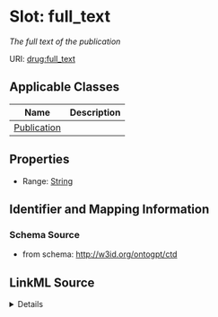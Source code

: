 # Slot: full_text
_The full text of the publication_


URI: [drug:full_text](http://w3id.org/ontogpt/drug/full_text)



<!-- no inheritance hierarchy -->




## Applicable Classes

| Name | Description |
| --- | --- |
[Publication](Publication.md) | 






## Properties

* Range: [String](String.md)







## Identifier and Mapping Information







### Schema Source


* from schema: http://w3id.org/ontogpt/ctd




## LinkML Source

<details>
```yaml
name: full_text
description: The full text of the publication
from_schema: http://w3id.org/ontogpt/ctd
rank: 1000
alias: full_text
owner: Publication
domain_of:
- Publication
range: string

```
</details>